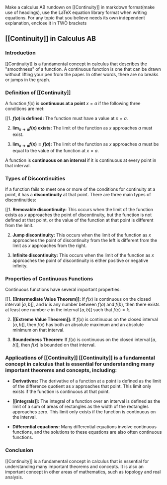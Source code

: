 Make a calculus AB rundown on [[Continuity]] in markdown format(make use of headings), use the LaTeX equation library format when writing equations. For any topic that you believe needs its own independent explanation, enclose it in TWO brackets

## [[Continuity]] in Calculus AB

### Introduction
 [[Continuity]] is a fundamental concept in calculus that describes the "smoothness" of a function.  A continuous function is one that can be drawn without lifting your pen from the paper. In other words, there are no breaks or jumps in the graph.

### Definition of [[Continuity]] 
A function $f(x)$ is **continuous at a point** $x = a$ if the following three conditions are met:

[[1. **$f(a)$ is defined:** The function must have a value at $x = a$.

2. **$\lim_{x \to a} f(x)$ exists:** The limit of the function as $x$ approaches $a$ must exist.

3. **$\lim_{x \to a} f(x) = f(a)$:** The limit of the function as $x$ approaches $a$ must be equal to the value of the function at $x = a$.

A function is **continuous on an interval** if it is continuous at every point in that interval.

### Types of Discontinuities

If a function fails to meet one or more of the conditions for continuity at a point, it has a **discontinuity** at that point. There are three main types of discontinuities:

[[1. **Removable discontinuity:** This occurs when the limit of the function exists as $x$ approaches the point of discontinuity, but the function is not defined at that point, or the value of the function at that point is different from the limit.

2. **Jump discontinuity:** This occurs when the limit of the function as $x$ approaches the point of discontinuity from the left is different from the limit as $x$ approaches from the right.

3. **Infinite discontinuity:** This occurs when the limit of the function as $x$ approaches the point of discontinuity is either positive or negative infinity.
### Properties of Continuous Functions

Continuous functions have several important properties:

[[1. **[[Intermediate Value Theorem]]:** If $f(x)$ is continuous on the closed interval $[a, b]]$, and $k$ is any number between $f(a)$ and $f(b)$, then there exists at least one number $c$ in the interval $[a, b]]$ such that $f(c) = k$.

2. **[[Extreme Value Theorem]]:** If $f(x)$ is continuous on the closed interval $[a, b]]$, then $f(x)$ has both an absolute maximum and an absolute minimum on that interval.

3. **Boundedness Theorem:** If $f(x)$ is continuous on the closed interval $[a, b]]$, then $f(x)$ is bounded on that interval.

### Applications of [[Continuity]]  [[Continuity]] is a fundamental concept in calculus that is essential for understanding many important theorems and concepts, including:

* **Derivatives:** The derivative of a function at a point is defined as the limit of the difference quotient as $x$ approaches that point. This limit only exists if the function is continuous at that point.

* **[[integrals]]:** The integral of a function over an interval is defined as the limit of a sum of areas of rectangles as the width of the rectangles approaches zero. This limit only exists if the function is continuous on the interval.

* **Differential equations:** Many differential equations involve continuous functions, and the solutions to these equations are also often continuous functions.

### Conclusion
 [[Continuity]] is a fundamental concept in calculus that is essential for understanding many important theorems and concepts. It is also an important concept in other areas of mathematics, such as topology and real analysis.
